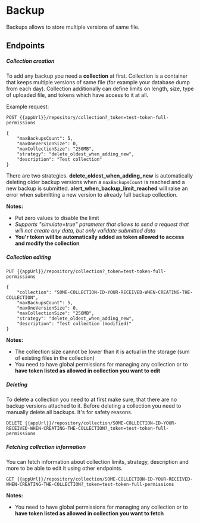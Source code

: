 Backup
======

Backups allows to store multiple versions of same file.

Endpoints
---------

##### Collection creation

To add any backup you need a **collection** at first.
Collection is a container that keeps multiple versions of same file (for example your database dump from each day).
Collection additionally can define limits on length, size, type of uploaded file, and tokens which have access to it at all.

Example request:
```
POST {{appUrl}}/repository/collection?_token=test-token-full-permissions

{
    "maxBackupsCount": 5,
    "maxOneVersionSize": 0,
    "maxCollectionSize": "250MB",
    "strategy": "delete_oldest_when_adding_new",
    "description": "Test collection"
}
```

There are two strategies. **delete_oldest_when_adding_new** is automatically deleting older backup versions
when a `maxBackupsCount` is reached and a new backup is submitted. **alert_when_backup_limit_reached** will raise an
error when submitting a new version to already full backup collection.

**Notes:** 
- Put zero values to disable the limit
- _Supports "simulate=true" parameter that allows to send a request that will not create any data, but only validate submitted data_
- **You'r token will be automatically added as token allowed to access and modify the collection**

##### Collection editing

```
PUT {{appUrl}}/repository/collection?_token=test-token-full-permissions

{
    "collection": "SOME-COLLECTION-ID-YOUR-RECEIVED-WHEN-CREATING-THE-COLLECTION",
    "maxBackupsCount": 5,
    "maxOneVersionSize": 0,
    "maxCollectionSize": "250MB",
    "strategy": "delete_oldest_when_adding_new",
    "description": "Test collection (modified)"
}
```

**Notes:**
- The collection size cannot be lower than it is actual in the storage (sum of existing files in the collection)
- You need to have global permissions for managing any collection or to **have token listed as allowed in collection you want to edit**

##### Deleting

To delete a collection you need to at first make sure, that there are no backup versions attached to it.
Before deleting a collection you need to manually delete all backups. It's for safety reasons.

```
DELETE {{appUrl}}/repository/collection/SOME-COLLECTION-ID-YOUR-RECEIVED-WHEN-CREATING-THE-COLLECTION?_token=test-token-full-permissions
```

##### Fetching collection information

You can fetch information about collection limits, strategy, description and more to be able to edit it using other endpoints.

```
GET {{appUrl}}/repository/collection/SOME-COLLECTION-ID-YOUR-RECEIVED-WHEN-CREATING-THE-COLLECTION?_token=test-token-full-permissions
```

**Notes:**
- You need to have global permissions for managing any collection or to **have token listed as allowed in collection you want to fetch**
